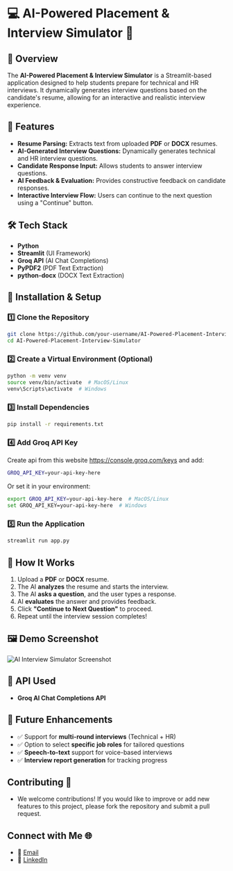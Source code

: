# 💻 AI-Powered Placement & Interview Simulator 📝

## 📌 Overview
The **AI-Powered Placement & Interview Simulator** is a Streamlit-based application designed to help students prepare for technical and HR interviews. It dynamically generates interview questions based on the candidate's resume, allowing for an interactive and realistic interview experience.

## 🚀 Features
- **Resume Parsing:** Extracts text from uploaded **PDF** or **DOCX** resumes.
- **AI-Generated Interview Questions:** Dynamically generates technical and HR interview questions.
- **Candidate Response Input:** Allows students to answer interview questions.
- **AI Feedback & Evaluation:** Provides constructive feedback on candidate responses.
- **Interactive Interview Flow:** Users can continue to the next question using a "Continue" button.

## 🛠️ Tech Stack
- **Python**
- **Streamlit** (UI Framework)
- **Groq API** (AI Chat Completions)
- **PyPDF2** (PDF Text Extraction)
- **python-docx** (DOCX Text Extraction)

## 📂 Installation & Setup
### 1️⃣ Clone the Repository
```sh
git clone https://github.com/your-username/AI-Powered-Placement-Interview-Simulator.git
cd AI-Powered-Placement-Interview-Simulator
```

### 2️⃣ Create a Virtual Environment (Optional)
```sh
python -m venv venv
source venv/bin/activate  # MacOS/Linux
venv\Scripts\activate  # Windows
```

### 3️⃣ Install Dependencies
```sh
pip install -r requirements.txt
```

### 4️⃣ Add Groq API Key
Create api from this website https://console.groq.com/keys and add:
```sh
GROQ_API_KEY=your-api-key-here
```
Or set it in your environment:
```sh
export GROQ_API_KEY=your-api-key-here  # MacOS/Linux
set GROQ_API_KEY=your-api-key-here  # Windows
```

### 5️⃣ Run the Application
```sh
streamlit run app.py
```

## 🎥 How It Works
1. Upload a **PDF** or **DOCX** resume.
2. The AI **analyzes** the resume and starts the interview.
3. The AI **asks a question**, and the user types a response.
4. AI **evaluates** the answer and provides feedback.
5. Click **"Continue to Next Question"** to proceed.
6. Repeat until the interview session completes!

## 🖼️ Demo Screenshot
![AI Interview Simulator Screenshot](screenshot.png)

## 🤖 API Used
- **Groq AI Chat Completions API**

## 📌 Future Enhancements
- ✅ Support for **multi-round interviews** (Technical + HR)
- ✅ Option to select **specific job roles** for tailored questions
- ✅ **Speech-to-text** support for voice-based interviews
- ✅ **Interview report generation** for tracking progress

## Contributing 🤝
- We welcome contributions! If you would like to improve or add new features to this project, please fork the repository and submit a pull request.

## Connect with Me 🌐

- 📧 [Email](mailto:gauravghandat12@gmail.com)
- 💼 [LinkedIn](www.linkedin.com/in/gaurav-ghandat-68a5a22b4)

